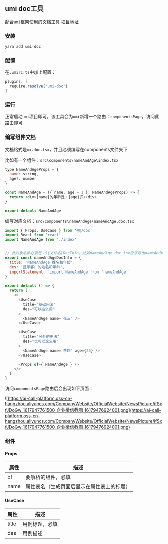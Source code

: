 ## umi doc工具

配合`umi`框架使用的文档工具 [项目地址](https://github.com/zhouJiecode/umi-doc)


### 安装

```javascript
yarn add umi-doc
```


### 配置

在`.umirc.ts`中加上配置：
```javascript
plugins: [
  require.resolve('umi-doc')
]
```


### 运行

正常启动`umi`项目即可，该工具会为`umi`新增一个路由：`componentsPage`，访问此路由即可


### 编写组件文档

文档格式是`xx.doc.tsx`，并且必须编写在components文件夹下

比如有一个组件：`src\components\nameAndAge\index.tsx`
```javascript
type NameAndAgeProps = {
  name: string,
  age?: number
}

const NameAndAge = ({ name, age = 1 }: NameAndAgeProps) => {
  return <div>{name}的年龄是：{age}岁</div>
}

export default NameAndAge
```
编写对应文档：`src\components\nameAndAge\nameAndAge.doc.tsx`

```javascript
import { Props, UseCase } from '@@/doc'
import React from 'react'
import NameAndAge from './index'


// 此对象名称必须是：${文件名}DocInfo，比如nameAndAge.doc.tsx应该导出nameAndAgeDocInfo
export const nameAndAgeDocInfo = {
  title: 'NameAndAge 姓名和年龄',
  des: '显示客户的姓名和年龄',
  importStatement: `import NameAndAge from 'nameAndAge'`
}

export default () => {
  return (
    <>
      <UseCase
        title="基础用法"
        des="可以这么用"
      >
        <NameAndAge name='张三' />
      </UseCase>

      <UseCase
        title="另外的用法"
        des="也可以这么用"
      >
        <NameAndAge name='李四' age={26} />
      </UseCase>

      <Props of={ NameAndAge } />
    </>
  )
}
```

访问`componentsPage`路由后会出现如下页面：

![https://ai-call-platform.oss-cn-hangzhou.aliyuncs.com/CompanyWebsite/OfficialWebsite/NewsPicture/ifSxfJDoGw_1617947761500_企业微信截图_16179476924001.png](https://ai-call-platform.oss-cn-hangzhou.aliyuncs.com/CompanyWebsite/OfficialWebsite/NewsPicture/ifSxfJDoGw_1617947761500_企业微信截图_16179476924001.png)

### 组件

#### Props
|  属性   | 描述  |
|  ----  | ----  |
| of  | 要解析的组件，必填 |
| name  | 属性表名（生成页面后显示在属性表上的标题） |

#### UseCase
|  属性   | 描述  |
|  ----  | ----  |
| title  | 用例标题，必填 |
| des  | 用例描述 |
